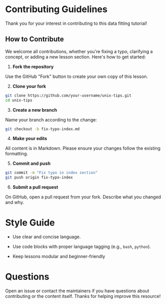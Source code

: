 # Contributing Guidelines
Thank you for your interest in contributing to this data fitting tutorial!
## How to Contribute
We welcome all contributions, whether you're fixing a typo, clarifying a concept, or adding a new lesson section. Here's how to get started:

1. **Fork the repository**

Use the GitHub "Fork" button to create your own copy of this lesson.

2. **Clone your fork**
```bash
git clone https://github.com/your-username/unix-tips.git
cd unix-tips
```

3. **Create a new branch**

Name your branch according to the change:
```bash
git checkout -b fix-typo-index.md
```

4. **Make your edits**

All content is in Markdown. Please ensure your changes follow the existing formatting.

5. **Commit and push**
```bash
git commit -m "Fix typo in index section"
git push origin fix-typo-index
```

6. **Submit a pull request**

On GitHub, open a pull request from your fork. Describe what you changed and why.

# Style Guide
* Use clear and concise language.

* Use code blocks with proper language tagging (e.g., `bash`, `python`).

* Keep lessons modular and beginner-friendly

# Questions
Open an issue or contact the maintainers if you have questions about contributing or the content itself. Thanks for helping improve this resource!